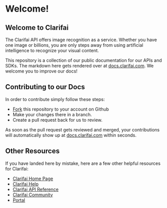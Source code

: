 # Welcome!

## Welcome to Clarifai

The Clarifai API offers image recognition as a service. Whether you have one image or billions, you are only steps away from using artificial intelligence to recognize your visual content.

This repository is a collection of our public documentation for our APIs and SDKs. The markdown here gets rendered over at [docs.clarifai.com](https://docs.clarifai.com). We welcome you to improve our docs!

## Contributing to our Docs

In order to contribute simply follow these steps:
* [Fork](https://help.github.com/en/articles/fork-a-repo) this repository to your account on Github
* Make your changes there in a branch.
* Create a pull request back for us to review.

As soon as the pull request gets reviewed and merged, your contributions will automatically show up at [docs.clarifai.com](https://docs.clarifai.com) within seconds.

## Other Resources

If you have landed here by mistake, here are a few other helpful resources for Clarifai:

* [Clarifai Home Page](https://www.clarifai.com)
* [Clarifai Help](https://help.clarifai.com/hc/en-us)
* [Clarifai API Reference](https://api.clarifai.com/api-doc/)
* [Clarifai Community](https://www.clarifai.com/developers/community) 
* [Portal](https://portal.clarifai.com)
